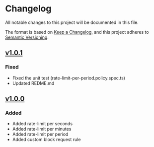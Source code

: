 # Changelog

All notable changes to this project will be documented in this file.

The format is based on [Keep a Changelog](https://keepachangelog.com/en/1.0.0/),
and this project adheres to [Semantic Versioning](https://semver.org/spec/v2.0.0.html).

## [v1.0.1](https://github.com/JeffersonGibin/express-rate-limiter-core/releases/tag/v1.0.1)

### Fixed

- Fixed the unit test (rate-limit-per-period.policy.spec.ts)
- Updated REDME.md

## [v1.0.0](https://github.com/JeffersonGibin/express-rate-limiter-core/releases/tag/v1.0.0)

### Added

- Added rate-limit per seconds
- Added rate-limit per minutes
- Added rate-limit per period
- Added custom block request rule
